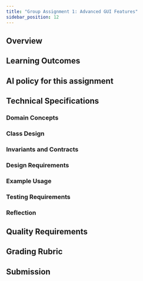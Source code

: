 ```yaml
---
title: "Group Assignment 1: Advanced GUI Features"
sidebar_position: 12
---
```


## Overview

## Learning Outcomes

## AI policy for this assignment

## Technical Specifications

### Domain Concepts

### Class Design

### Invariants and Contracts

### Design Requirements

### Example Usage

### Testing Requirements

### Reflection

## Quality Requirements

## Grading Rubric

## Submission

